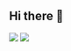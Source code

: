 ## Hi there 👋

![](https://github-readme-stats.vercel.app/api?username=MeowmelMuku&show_icons=true&theme=dark&count_private=true)
![](https://github-readme-stats.vercel.app/api/top-langs/?username=MeowmelMuku&theme=dark&layout=compact)

<!--
**MeowmelMuku/MeowmelMuku** is a ✨ _special_ ✨ repository because its `README.md` (this file) appears on your GitHub profile.

Here are some ideas to get you started:

- 🔭 I’m currently working on ...
- 🌱 I’m currently learning ...
- 👯 I’m looking to collaborate on ...
- 🤔 I’m looking for help with ...
- 💬 Ask me about ...
- 📫 How to reach me: ...
- 😄 Pronouns: ...
- ⚡ Fun fact: ...
-->
